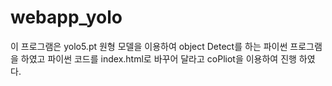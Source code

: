 # webapp_yolo
이 프로그램은 yolo5.pt 원형 모델을 이용하여
object Detect를 하는 파이썬 프로그램을 하였고
파이썬 코드를 index.html로 바꾸어 달라고 coPliot을 이용하여 진행 하였다.
